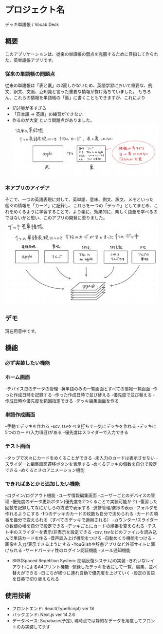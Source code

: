 # プロジェクト名
デッキ単語帳 / Vocab Deck

## 概要
このアプリケーションは、従来の単語帳の弱点を克服するために目指して作られた、英単語帳アプリです。
### 従来の単語帳の問題点
従来の単語帳は「表と裏」の2面しかないため、英語学習において重要な、例文、訳文、文脈、豆知識と言った重要な情報が抜け落ちていました。
もちろん、これらの情報を単語帳の「裏」に書くこともできますが、これにより
- 記述量が多すぎる
- 「日本語 → 英語」の練習ができない
- 作るのが大変
という問題点がありました。
![従来の単語帳の問題点](./README_imgs/problems.png)
### 本アプリのアイデア
そこで、一つの英語表現に対して、英単語、意味、例文、訳文、メモといった個々の情報を「カード」に記録し、これらを一つの「デッキ」としてまとめ、これをめくるように学習することで、より楽に、効果的に、楽しく語彙を学べるのではないかと思い、このアプリの開発に至りました。
![本アプリのアイデア](./README_imgs/solve.png)

## デモ
現在用意中です。

## 機能
### **必ず実装したい機能**
### ホーム画面
-デバイス毎のデータの管理
-英単語のみの一覧画面とすべての情報一覧画面
-作った作成日時を記録する
-作った作成日時で並び替える
-優先度で並び替える
-作成日時や優先度を範囲指定できる
-デッキ編集画面を作る

### 単語作成画面
-手動でデッキを作れる
-scv, tsvをベタ打ちで一気にデッキを作れる
-デッキに5つのカード(入力項目)がある
-優先度はスライダーで入力できる

### テスト画面
-タップで次々にカードをめくることができる
-未入力のカードは表示させない
-スライダーと編集画面遷移ボタンを表示する
-めくるデッキの個数を自分で設定できる
-めくるときのアニメーション機能

### **できればあとから追加したい機能**

-ログイン/ログアウト機能
-ユーザ情報編集画面
-ユーザーごとのデバイスの管理
-優先度のデータ更新ボタン(優先度を2つくることで実装可能か？)
-復習した回数を記録してなにかしらの方法で表示する
-進捗管理/進捗の表示
-フォルダを作れるようにする
-1つのデッキのカードの枚数も自分で決められる
-カードの順番を自分で変えられる（すべてのデッキで適用される）
-カウンター/スライダーの数値の幅を自分で設定できる
-デッキごとにカードの順番を変えられる
-テスト中のスライダーを表示/非表示を設定できる
-csv, tsvなどのファイルを読み込んで単語カードを作る
-音声読み上げ機能をつける
-自動めくり機能をつける
-画像を入力/表示できるようにする
-YouGlishや辞書アプリなど外部サイトに繋げられる
-サードパーティ性のログイン認証機能
-メール通知機能
- SRS(Spaced Repetition System: 間隔反復システム)の実装
-きれいなレイアウトによるA4プリント機能
-登録したデッキを表にして一覧、編集、並べ替えができる
-日にちが経つに連れ自動で優先度を上げていく
-設定の言語を日英で切り替えられる


## 使用技術
- フロントエンド: React(TypeScript) ver 18
- バックエンド: Next.js ver 14.2.6
- データベース: Supabase(予定), 現時点では静的なデータを用意してフロントのみ実装してます



